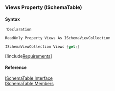 ﻿### Views Property (ISchemaTable)

#### Syntax

```vbnet
'Declaration

ReadOnly Property Views As ISchemaViewCollection
```

```csharp
ISchemaViewCollection Views {get;}
```

[!include[Requirements](../partials/requirements.md)]

#### Reference

[ISchemaTable Interface](fcSDK~FChoice.Foundation.Schema.ISchemaTable.md)  
[ISchemaTable Members](fcSDK~FChoice.Foundation.Schema.ISchemaTable_members.md)